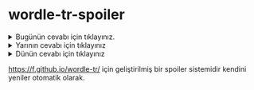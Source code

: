 # wordle-tr-spoiler

<details>
  <summary>Bugünün cevabı için tıklayınız.</summary>
  <br>
    <b> dalış </b>
</details>

<details>
  <summary>Yarının cevabı için tıklayınız</summary>
  <br>
   <b> tayin </b>
</details>

<details>
  <summary>Dünün cevabı için tıklayınız </summary>
  <br>
  <b> çalış </b>
</details>

https://f.github.io/wordle-tr/ için geliştirilmiş bir spoiler sistemidir kendini yeniler otomatik olarak.

